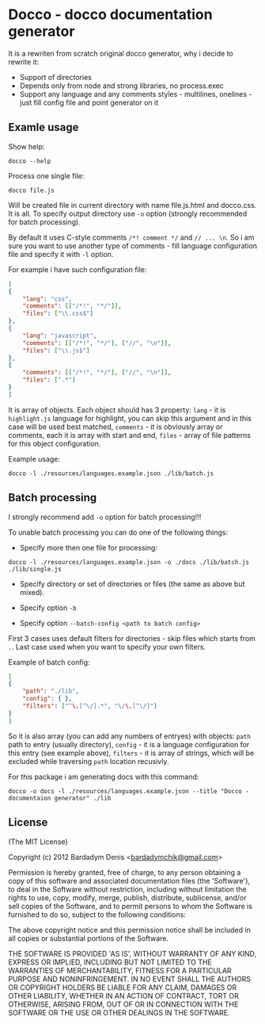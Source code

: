 # Docco - docco documentation generator

It is a rewriten from scratch original docco generator, why i decide to rewrite it:

* Support of directories
* Depends only from node and strong libraries, no process.exec
* Support any language and any comments styles - multilines, onelines - just fill config file and point generator on it

## Examle usage

Show help:

```
docco --help
```

Process one single file:

```
docco file.js
```
Will be created file in current directory with name file.js.html and docco.css. It is all. To specify output directory use `-o` option (strongly recommended for batch processing).

By default it uses C-style comments `/*! comment */` and `// ... \n`. So i am sure you want to use another type of comments - fill language configuration file and specify it with `-l` option.

For example i have such configuration file: 

```json
[
{
	"lang": "css",
	"comments": [["/*!", "*/"]],
	"files": ["\\.css$"] 
},
{
	"lang": "javascript",
	"comments": [["/*!", "*/"], ["//", "\n"]],
	"files": ["\\.js$"] 
},
{
	"comments": [["/*!", "*/"], ["//", "\n"]],
	"files": [".*"] 
}
]
```

It is array of objects. Each object should has 3 property: `lang` - it is `highlight.js` language for highlight, you can skip this argument and in this case will be used best matched, `comments` - it is obviously array or comments, each it is array with start and end, `files` - array of file patterns for this object configuration.

Example usage:

```
docco -l ./resources/languages.example.json ./lib/batch.js
```

## Batch processing

I strongly recommend add `-o` option for batch processing!!!

To unable batch processing you can do one of the following things:

* Specify more then one file for processing:

```
docco -l ./resources/languages.example.json -o ./docs ./lib/batch.js ./lib/single.js
```

* Specify directory or set of directories or files (the same as above but mixed).

* Specify option `-b`

* Specify option `--batch-config <path to batch config>`

First 3 cases uses default filters for directories - skip files which starts from `.`. Last case used when you want to specify your own filters.

Example of batch config:

```json
[
{
	"path": "./lib",
	"config": { },
	"filters": ["^\.[^\/].*", "\/\.[^\/]"]
}
]
```

So it is also array (you can add any numbers of entryes) with objects: `path` path to entry (usually directory), `config` - it is a language configuration for this entry (see example above), `filters` - it is array of strings, which will be excluded while traversing `path` location recusivly.

For this package i am generating docs with this command:

```
docco -o docs -l ./resources/languages.example.json --title "Docco - documentaion generator" ./lib
```

## License 

(The MIT License)

Copyright (c) 2012 Bardadym Denis &lt;bardadymchik@gmail.com&gt;

Permission is hereby granted, free of charge, to any person obtaining
a copy of this software and associated documentation files (the
'Software'), to deal in the Software without restriction, including
without limitation the rights to use, copy, modify, merge, publish,
distribute, sublicense, and/or sell copies of the Software, and to
permit persons to whom the Software is furnished to do so, subject to
the following conditions:

The above copyright notice and this permission notice shall be
included in all copies or substantial portions of the Software.

THE SOFTWARE IS PROVIDED 'AS IS', WITHOUT WARRANTY OF ANY KIND,
EXPRESS OR IMPLIED, INCLUDING BUT NOT LIMITED TO THE WARRANTIES OF
MERCHANTABILITY, FITNESS FOR A PARTICULAR PURPOSE AND NONINFRINGEMENT.
IN NO EVENT SHALL THE AUTHORS OR COPYRIGHT HOLDERS BE LIABLE FOR ANY
CLAIM, DAMAGES OR OTHER LIABILITY, WHETHER IN AN ACTION OF CONTRACT,
TORT OR OTHERWISE, ARISING FROM, OUT OF OR IN CONNECTION WITH THE
SOFTWARE OR THE USE OR OTHER DEALINGS IN THE SOFTWARE.
